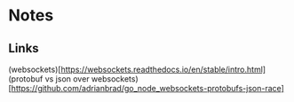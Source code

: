 # Notes

## Links

(websockets)[https://websockets.readthedocs.io/en/stable/intro.html]
(protobuf vs json over websockets)[https://github.com/adrianbrad/go_node_websockets-protobufs-json-race]